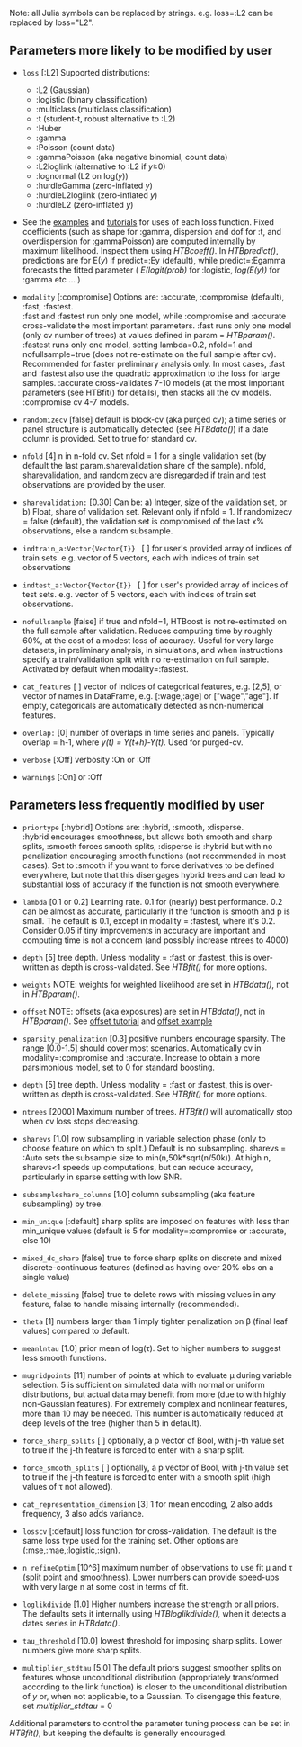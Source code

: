 
Note: all Julia symbols can be replaced by strings. e.g. loss=:L2 can be replaced by loss="L2".

## Parameters more likely to be modified by user

- `loss`             [:L2] Supported distributions:
    - :L2 (Gaussian)
    - :logistic (binary classification)
    - :multiclass (multiclass classification)
    - :t (student-t, robust alternative to :L2)
    - :Huber 
    - :gamma 
    - :Poisson (count data)
    - :gammaPoisson (aka negative binomial, count data)
    - :L2loglink (alternative to :L2 if *y*≥0)
    - :lognormal (L2 on log(*y*))
    - :hurdleGamma (zero-inflated *y*)
    - :hurdleL2loglink (zero-inflated *y*)
    - :hurdleL2 (zero-inflated *y*)

- See the [examples](Examples.md) and [tutorials](Tutorials.md) for uses of each loss function. Fixed coefficients (such as shape for :gamma, dispersion and dof for :t, and overdispersion for :gammaPoisson) are computed internally by maximum likelihood. Inspect them using *HTBcoeff()*.
In *HTBpredict()*, predictions are for E(*y*) if predict=:Ey (default), while predict=:Egamma forecasts the fitted parameter ( *E(logit(prob)* for :logistic, *log(E(y))* for :gamma etc ... )

- `modality`         [:compromise]  Options are: :accurate, :compromise (default), :fast, :fastest.  
                     :fast and :fastest run only one model, while :compromise and :accurate cross-validate the most important parameters.
                     :fast runs only one model (only cv number of trees) at values defined in param = *HTBparam()*. 
                     :fastest runs only one model, setting lambda=0.2, nfold=1 and nofullsample=true (does not re-estimate on the full sample after cv).
                      Recommended for faster preliminary analysis only.
                      In most cases, :fast and :fastest also use the quadratic approximation to the loss for large samples.
                      :accurate cross-validates 7-10 models (at the most important parameters (see HTBfit() for details),
                      then stacks all the cv models. :compromise cv 4-7 models.  
                                        
- `randomizecv`       [false] default is block-cv (aka purged cv); a time series or panel structure is automatically detected (see *HTBdata()*)
                            if a date column is provided. Set to true for standard cv.

- `nfold`              [4] n in n-fold cv. Set nfold = 1 for a single validation set (by default the last param.sharevalidation share of the sample).
                            nfold, sharevalidation, and randomizecv are disregarded if train and test observations are provided by the user.

- `sharevalidation:`        [0.30] Can be: a) Integer, size of the validation set, or b) Float, share of validation set.
                            Relevant only if nfold = 1. If randomizecv = false (default), the validation set is compromised of the last x% observations, else a random subsample. 

- `indtrain_a:Vector{Vector{I}} ` [ ] for user's provided array of indices of train sets. e.g. vector of 5 vectors, each with indices of train set observations

- `indtest_a:Vector{Vector{I}} `  [ ] for user's provided array of indices of test sets. e.g. vector of 5 vectors, each with indices of train set observations. 

- `nofullsample`      [false] if true and nfold=1, HTBoost is not re-estimated on the full sample after validation.
                            Reduces computing time by roughly 60%, at the cost of a modest loss of accuracy.
                            Useful for very large datasets, in preliminary analysis, in simulations, and when instructions specify a train/validation
                            split with no re-estimation on full sample. Activated by default when modality=:fastest.     

- `cat_features`            [ ] vector of indices of categorical features, e.g. [2,5], or vector of names in DataFrame,
                            e.g. [:wage,:age] or ["wage","age"]. If empty, categoricals are automatically detected as non-numerical features.

- `overlap:`            [0] number of overlaps in time series and panels. Typically overlap = h-1, where *y(t) = Y(t+h)-Y(t)*. Used for purged-cv.

- `verbose`         [:Off] verbosity :On or :Off

- `warnings`        [:On] or :Off


## Parameters less frequently modified by user

- `priortype`               [:hybrid] Options are: :hybrid, :smooth, :disperse.  
:hybrid encourages smoothness, but allows both smooth and sharp splits, :smooth forces smooth splits,
                            :disperse is :hybrid but with no penalization encouraging smooth functions (not recommended in most cases).
                            Set to :smooth if you want to force derivatives to be defined everywhere, but note that this disengages hybrid trees and can lead to substantial loss of accuracy if the function is not smooth everywhere. 

- `lambda`           [0.1 or 0.2] Learning rate. 0.1 for (nearly) best performance. 0.2 can be almost as accurate, particularly if the function is smooth and p is small.
                     The default is 0.1, except in modality = :fastest, where it's 0.2.
                     Consider 0.05 if tiny improvements in accuracy are important and computing time is not a concern (and possibly increase ntrees to 4000)

- `depth`              [5] tree depth. Unless modality = :fast or :fastest, this is over-written as depth is cross-validated. See *HTBfit()* for more options.

- `weights`                 NOTE: weights for weighted likelihood are set in *HTBdata()*, not in *HTBparam()*.
- `offset`                  NOTE: offsets (aka exposures) are set in *HTBdata()*, not in *HTBparam()*. See [offset tutorial](tutorials/Offset.md) and [offset example](examples/Offset.md)    

- `sparsity_penalization`   [0.3] positive numbers encourage sparsity. The range [0.0-1.5] should cover most scenarios. 
                            Automatically cv in modality=:compromise and :accurate. Increase to obtain a more parsimonious model, set to 0 for standard boosting.

- `depth`              [5] tree depth. Unless modality = :fast or :fastest, this is over-written as depth is cross-validated. See *HTBfit()* for more options.
- `ntrees`             [2000] Maximum number of trees. *HTBfit()* will automatically stop when cv loss stops decreasing.

- `sharevs`                 [1.0] row subsampling in variable selection phase (only to choose feature on which to split.) Default is no subsampling.
                            sharevs = :Auto sets the subsample size to min(n,50k*sqrt(n/50k)).
                            At high n, sharevs<1 speeds up computations, but can reduce accuracy, particularly in sparse setting with low SNR.         

- `subsampleshare_columns`  [1.0] column subsampling (aka feature subsampling) by tree.

- `min_unique`              [:default] sharp splits are imposed on features with less than min_unique values (default is 5 for modality=:compromise or :accurate, else 10)

- `mixed_dc_sharp`          [false] true to force sharp splits on discrete and mixed discrete-continuous features (defined as having over 20% obs on a single value)

- `delete_missing`          [false] true to delete rows with missing values in any feature, false to handle missing internally (recommended).

- `theta`                   [1]  numbers larger than 1 imply tighter penalization on β (final leaf values) compared to default.

- `meanlntau`        [1.0] prior mean of log(τ). Set to higher numbers to suggest less smooth functions.        

- `mugridpoints`       [11] number of points at which to evaluate μ during variable selection. 5 is sufficient on simulated data with normal or uniform distributions, but actual data may benefit from more (due to with highly non-Gaussian features).
                            For extremely complex and nonlinear features, more than 10 may be needed. This number is automatically reduced at deep levels of the tree (higher than 5 in default).       

- `force_sharp_splits`      [ ] optionally, a p vector of Bool, with j-th value set to true if the j-th feature is forced to enter with a sharp split.

- `force_smooth_splits`     [ ] optionally, a p vector of Bool, with j-th value set to true if the j-th feature is forced to enter with a smooth split (high values of τ not allowed).

- `cat_representation_dimension`  [3] 1 for mean encoding, 2 also adds frequency, 3 also adds variance.

- `losscv`                  [:default] loss function for cross-validation. The default is the same loss type used for the training set. Other options are (:mse,:mae,:logistic,:sign).

- `n_refineOptim`      [10^6] maximum number of observations to use fit μ and τ (split point and smoothness).
                            Lower numbers can provide speed-ups with very large n at some cost in terms of fit.

- `loglikdivide`         [1.0] Higher numbers increase the strength or all priors. The defaults sets it internally using *HTBloglikdivide()*,
                            when it detects a dates series in *HTBdata()*.

- `tau_threshold`         [10.0] lowest threshold for imposing sharp splits. Lower numbers give more sharp splits.

- `multiplier_stdtau`    [5.0] The default priors suggest smoother splits on features whose unconditional distribution (appropriately transformed according to the link function) is closer to the unconditional distribution of *y* or, when not applicable, to a Gaussian. To disengage this feature, set *multiplier_stdtau* = 0

Additional parameters to control the parameter tuning process can be set in *HTBfit()*, but keeping the defaults is generally encouraged.


